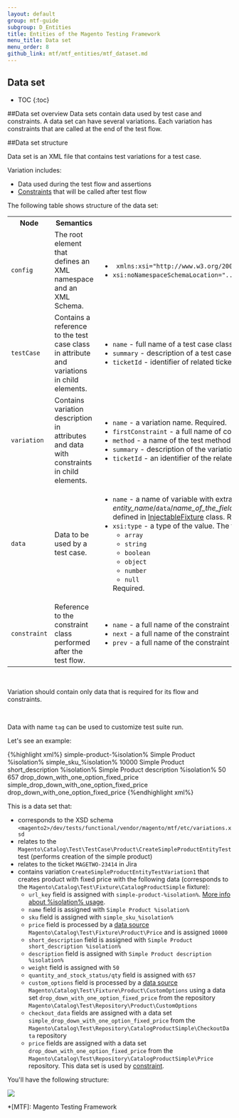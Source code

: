 ```yaml
---
layout: default
group: mtf-guide
subgroup: D_Entities
title: Entities of the Magento Testing Framework
menu_title: Data set
menu_order: 8
github_link: mtf/mtf_entities/mtf_dataset.md
---
```


<h2>Data set</h2>

* TOC
{:toc}

##Data set overview
Data sets contain data used by test case and constraints.
A data set can have several variations.
Each variation has constraints that are called at the end of the test flow.

##Data set structure

Data set is an XML file that contains test variations for a test case.

Variation includes:

- Data used during the test flow and assertions
- [Constraints][] that will be called after test flow

The following table shows structure of the data set:

<table>
<col width="1*">
<col width="1*">
<col width="2*">
<tr><th>Node </th><th>Semantics </th><th>Attributes </th></tr>
<tr>
<td><code>config</code> </td>
<td>The root element that defines an XML namespace and an XML Schema. </td>
<td><ul>
<li><code> xmlns:xsi="http://www.w3.org/2001/XMLSchema-instance"</code></li>
<li><code>xsi:noNamespaceSchemaLocation="../../../../../../vendor/magento/mtf/etc/variations.xsd"</code></li>
</ul> </td>
</tr>
<tr>
<td><code>testCase</code> </td>
<td>Contains a reference to the test case class in attribute and variations in child elements. </td>
<td><ul>
<li><code>name</code> - full name of a test case class. Required.</li>
<li><code>summary</code> - description of a test case. Required.</li>
<li><code>ticketId</code> - identifier of related ticket. Optional.</li>
</ul> </td>
</tr>
<tr>
<td><code>variation</code></td>
<td>Contains variation description in attributes and data with constraints in child elements.</td>
<td><ul>
<li><code>name</code> - a variation name. Required.</li>
<li><code>firstConstraint</code> - a full name of constraint that is performed first. Optional.</li>
<li><code>method</code> - a name of the test method from the test class. Optional.</li>
<li><code>summary</code> - description of the variation. Optional.</li>
<li><code>ticketId</code> - an identifier of the related ticket. Optional.</li>
</ul></td>
</tr>
<tr>
<td><code>data</code> </td>
<td>Data to be used by a test case. </td>
<td><ul>
<li><code>name</code> - a name of variable with extra data. A format can be the following: <i>entity_name</i>/<code>data</code>/<i>name_of_the_field</i>, for example <code>product/data/name</code>. The processing logic is defined in <a href="https://github.com/magento/mtf/blob/develop/Magento/Mtf/Fixture/InjectableFixture.php">InjectableFixture</a> class. Required.</li>
<li><code>xsi:type</code> - a type of the value. 
The following data types are available:
<ul>
<li><code>array</code></li>
<li><code>string</code></li>
<li><code>boolean</code></li>
<li><code>object</code></li>
<li><code>number</code></li>
<li><code>null</code></li>
</ul></li>Required.
</ul> </td>
</tr>
<tr>
<td><code>constraint</code></td>
<td>Reference to the constraint class performed after the test flow.  </td>
<td><ul>
<li><code>name</code> - a full name of the constraint class. Required.</li>
<li><code>next</code> - a full name of the constraint class performing next in a queue. Optional.</li>
<li><code>prev</code> - a full name of the constraint class performing previous in a queue. Optional.</li>
</ul></td></tr>
</table>

<div class="bs-callout bs-callout-warning">
  <p>Variation should contain only data that is required for its flow and constraints.</p>
</div>

<div class="bs-callout bs-callout-tip">
  <p>Data with name <code>tag</code> can be used to customize test suite run.</p>
</div>

Let's see an example:

{%highlight xml%}
<config xmlns:xsi="http://www.w3.org/2001/XMLSchema-instance" xsi:noNamespaceSchemaLocation="../../../../../../../vendor/magento/mtf/etc/variations.xsd">
    <testCase name="Magento\Catalog\Test\TestCase\Product\CreateSimpleProductEntityTest" summary="Create Simple Product" ticketId="MAGETWO-23414">
        <variation name="CreateSimpleProductEntityTestVariation1" summary="Create product with custom options(fixed price)">
            <data name="product/data/url_key" xsi:type="string">simple-product-%isolation%</data>
            <data name="product/data/name" xsi:type="string">Simple Product %isolation%</data>
            <data name="product/data/sku" xsi:type="string">simple_sku_%isolation%</data>
            <data name="product/data/price/value" xsi:type="string">10000</data>
            <data name="product/data/short_description" xsi:type="string">Simple Product short_description %isolation%</data>
            <data name="product/data/description" xsi:type="string">Simple Product description %isolation%</data>
            <data name="product/data/weight" xsi:type="string">50</data>
            <data name="product/data/quantity_and_stock_status/qty" xsi:type="string">657</data>
            <data name="product/data/custom_options/dataset" xsi:type="string">drop_down_with_one_option_fixed_price</data>
            <data name="product/data/checkout_data/dataset" xsi:type="string">simple_drop_down_with_one_option_fixed_price</data>
            <data name="product/data/price/dataset" xsi:type="string">drop_down_with_one_option_fixed_price</data>
            <constraint name="Magento\Catalog\Test\Constraint\AssertProductSaveMessage" />
            <constraint name="Magento\Catalog\Test\Constraint\AssertProductInGrid" />
            <constraint name="Magento\Catalog\Test\Constraint\AssertProductInCategory" />
            <constraint name="Magento\Catalog\Test\Constraint\AssertProductPage" />
            <constraint name="Magento\Catalog\Test\Constraint\AssertProductInCart" />
        </variation>
    </testCase>
</config>
{%endhighlight xml%}

This is a data set that:

- corresponds to the XSD schema `<magento2>/dev/tests/functional/vendor/magento/mtf/etc/variations.xsd`
- relates to the `Magento\Catalog\Test\TestCase\Product\CreateSimpleProductEntityTest` test (performs creation of the simple product) 
- relates to the ticket `MAGETWO-23414` in Jira
- contains variation `CreateSimpleProductEntityTestVariation1` that creates product with fixed price with the following data (corresponds to the `Magento\Catalog\Test\Fixture\CatalogProductSimple` fixture):
  - `url_key` field is assigned with `simple-product-%isolation%`. [More info about %isolation% usage]({{site.gdeurl}}mtf/mtf_entities/mtf_fixture-repo.html#mtf_repo_isolation).
  - `name` field is assigned with `Simple Product %isolation%`
  - `sku` field is assigned with `simple_sku_%isolation%`
  - `price` field is processed by a [data source][] `Magento\Catalog\Test\Fixture\Product\Price` and is assigned `10000`
  - `short_description` field is assigned with `Simple Product short_description %isolation%`
  - `description` field is assigned with `Simple Product description %isolation%`
  - `weight` field is assigned with `50`
  - `quantity_and_stock_status/qty` field is assigned with `657`
  - `custom_options` field is processed by a [data source][] `Magento\Catalog\Test\Fixture\Product\CustomOptions` using a data set `drop_down_with_one_option_fixed_price` from the repository `Magento\Catalog\Test\Repository\Product\CustomOptions`
  - `checkout_data` fields are assigned with a data set `simple_drop_down_with_one_option_fixed_price` from the `Magento\Catalog\Test\Repository\CatalogProductSimple\CheckoutData` repository
  - `price` fields are assigned with a data set `drop_down_with_one_option_fixed_price` from the `Magento\Catalog\Test\Repository\CatalogProductSimple\Price` repository. This data set is used by [constraint][].

You'll have the following structure:

<p><a href="{{ site.baseurl }}common/images/Data set2.png"><img src="{{ site.baseurl }}common/images/Data set2.png"/></a></p> 

[Constraints]: {{site.gdeurl}}mtf/mtf_entities/mtf_constraint.html
[constraint]: {{site.gdeurl}}mtf/mtf_entities/mtf_constraint.html
[fixtures]: {{site.gdeurl}}mtf/mtf_entities/mtf_fixture.html
[data source]: {{site.gdeurl}}mtf/mtf_entities/mtf_fixture.html#mtf_fixture_source

*[MTF]: Magento Testing Framework
